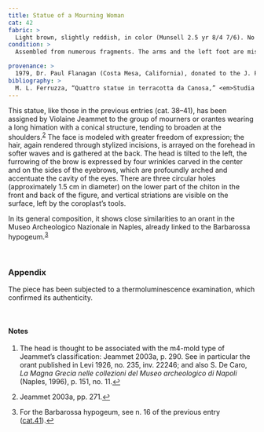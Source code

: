 ```yaml
---
title: Statue of a Mourning Woman
cat: 42
fabric: >
  Light brown, slightly reddish, in color (Munsell 2.5 yr 8/4 7/6). No slip or ground layer is preserved on this figure. Polychromy: red pigment on the hair.
condition: >
  Assembled from numerous fragments. The arms and the left foot are missing, and with the exception of areas on the hair, the abraded terracotta surface has been completely stripped of all polychromy and burial accretions. Vertical striations are visible over most of the figure where the artisan scraped a tool over the surface to smooth it. The interior shows signs of being pressed and worked with hands. There are striations running horizontally across the inside and fingerprints are present in several areas. There are two firing cracks, both in the back of the figure.<sup id="fnref:1"><a href="#fn:1" class="footnote">1</a></sup>

provenance: >
  1979, Dr. Paul Flanagan (Costa Mesa, California), donated to the J. Paul Getty Museum, 1979.
bibliography: >
  M. L. Ferruzza, “Quattro statue in terracotta da Canosa,” <em>Studia Varia from the J. Paul Getty Museum</em> 1 (1993), p. 77, figs. 6a–b; F. van der Wielen-van Ommeren, “Orantes, canosines,” <em>Genève et l’Italie: Mélanges de la Société genevoise d’études italiennes</em> (1999), pp. 43–65, no. 24; Jeammet 2003a, pp. 271 and 290, no. 39.
---
```


This statue, like those in the previous entries (cat. 38–41), has been
assigned by Violaine Jeammet to the group of mourners or orantes wearing
a long himation with a conical structure, tending to broaden at the
shoulders.<sup id="fnref:2"><a href="#fn:2" class="footnote">2</a></sup> The face is modeled with greater freedom of expression;
the hair, again rendered through stylized incisions, is arrayed on the
forehead in softer waves and is gathered at the back. The head is tilted
to the left, the furrowing of the brow is expressed by four wrinkles
carved in the center and on the sides of the eyebrows, which are
profoundly arched and accentuate the cavity of the eyes. There are three
circular holes (approximately 1.5 cm in diameter) on the lower part of
the chiton in the front and back of the figure, and vertical striations
are visible on the surface, left by the coroplast’s tools.

In its general composition, it shows close similarities to an orant in
the Museo Archeologico Nazionale in Naples, already linked to the
Barbarossa hypogeum.<sup id="fnref:3"><a href="#fn:3" class="footnote">3</a></sup>

<br />

### Appendix

The piece has been subjected to a thermoluminescence examination, which
confirmed its authenticity.

<br />

#### Notes

<div class="footnotes">
  <ol>
    <li id="fn:1" class="">
      <p>The head is thought to be associated with the m4-mold type of
          Jeammet’s classification: <span
          class="smcaps">Jeammet</span> 2003a, p. 290. See
          in particular the orant published in <span
          class="smcaps">Levi</span> 1926, no. 235, inv.
          22246; and also S. De Caro, <em>La Magna Grecia nelle collezioni del
          Museo archeologico di Napoli</em> (Naples, 1996), p. 151, no. 11.<a href="#fnref:1" class="reversefootnote">↩</a></p>
    </li>
    <li id="fn:2">
      <p><span class="smcaps">Jeammet</span> 2003a, pp.
          271.<a href="#fnref:2" class="reversefootnote">↩</a></p>
    </li>
    <li id="fn:3">
      <p>For the Barbarossa hypogeum, see n. 16 of the previous entry (<a href="41">cat.41</a>).<a href="#fnref:2" class="reversefootnote">↩</a></p>
    </li>
  </ol>
</div>
